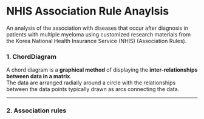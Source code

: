# NHIS Association Rule Anaylsis

An analysis of the association with diseases that occur after diagnosis in patients with multiple myeloma using customized research materials from the Korea National Health Insurance Service (NHIS) (Association Rules).


### 1. ChordDiagram 
A chord diagram is a **graphical method** of displaying the **inter-relationships between data in a matrix**.   
The data are arranged radially around a circle with the relationships between the data points typically drawn as arcs connecting the data.  




---
### 2. Association rules  

